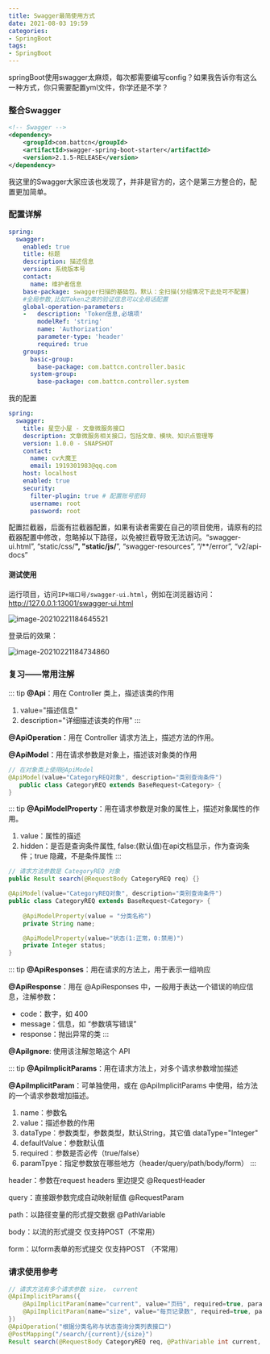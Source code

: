 ```yaml
---
title: Swagger最简使用方式
date: 2021-08-03 19:59
categories:
- SpringBoot
tags:
- SpringBoot
---
```


springBoot使用swagger太麻烦，每次都需要编写config？如果我告诉你有这么一种方式，你只需要配置yml文件，你学还是不学？
<!-- more -->
### 整合Swagger

```xml
<!-- Swagger -->
<dependency>
    <groupId>com.battcn</groupId>
    <artifactId>swagger-spring-boot-starter</artifactId>
    <version>2.1.5-RELEASE</version>
</dependency>
```

我这里的Swagger大家应该也发现了，并非是官方的，这个是第三方整合的，配置更加简单。



### 配置详解
```yml
spring:
  swagger:
    enabled: true
    title: 标题
    description: 描述信息
    version: 系统版本号
    contact:
      name: 维护者信息
    base-package: swagger扫描的基础包，默认：全扫描(分组情况下此处可不配置)
    #全局参数,比如Token之类的验证信息可以全局话配置
    global-operation-parameters:
    -   description: 'Token信息,必填项'
        modelRef: 'string'
        name: 'Authorization'
        parameter-type: 'header'
        required: true
    groups:
      basic-group:
        base-package: com.battcn.controller.basic
      system-group:
        base-package: com.battcn.controller.system
```

我的配置

```yml
spring:
  swagger:
    title: 星空小屋 - 文章微服务接口
    description: 文章微服务相关接口，包括文章、模块、知识点管理等
    version: 1.0.0 - SNAPSHOT
    contact:
      name: cv大魔王
      email: 1919301983@qq.com
    host: localhost
    enabled: true
    security:
      filter-plugin: true # 配置账号密码
      username: root
      password: root
```

配置拦截器，后面有拦截器配置，如果有读者需要在自己的项目使用，请原有的拦截器配置中修改，忽略掉以下路径，以免被拦截导致无法访问。“swagger-ui.html”, “static/css/**", "static/js/**”, “swagger-resources”, “/**/error”, “v2/api-docs”



#### 测试使用

运行项目，访问`IP+端口号/swagger-ui.html`，例如在浏览器访问：http://127.0.0.1:13001/swagger-ui.html

![image-20210221184645521](https://img-blog.csdnimg.cn/img_convert/a5847be4cbdf763191c79fe2e5980819.png)

登录后的效果：

![image-20210221184734860](https://img-blog.csdnimg.cn/img_convert/6685b41d328e37cef6a0fc7a79267159.png)

### 复习——常用注解

::: tip
**@Api**：用在 Controller 类上，描述该类的作用
  1. value="描述信息"
  2. description="详细描述该类的作用"
:::

**@ApiOperation**：用在 Controller 请求方法上，描述方法的作用。

**@ApiModel**：用在请求参数是对象上，描述该对象类的作用

```java
// 在对象类上使用@ApiModel
@ApiModel(value="CategoryREQ对象", description="类别查询条件")
   public class CategoryREQ extends BaseRequest<Category> {
}
```

::: tip
**@ApiModelProperty**：用在请求参数是对象的属性上，描述对象属性的作用。
1. value：属性的描述 
2. hidden：是否是查询条件属性, false:(默认值)在api文档显示，作为查询条件；true 隐藏，不是条件属性
:::


```java
// 请求方法参数是 CategoryREQ 对象
public Result search(@RequestBody CategoryREQ req) {}

@ApiModel(value="CategoryREQ对象", description="类别查询条件")
public class CategoryREQ extends BaseRequest<Category> {
    
    @ApiModelProperty(value = "分类名称")
    private String name;

    @ApiModelProperty(value="状态(1:正常，0:禁用)")
    private Integer status;
}
```





::: tip
**@ApiResponses**：用在请求的方法上，用于表示一组响应

**@ApiResponse**：用在 @ApiResponses 中，一般用于表达一个错误的响应信息，注解参数：
-  code：数字，如 400
-  message：信息，如 “参数填写错误”
-  response：抛出异常的类
:::


**@ApiIgnore**: 使用该注解忽略这个 API




::: tip
**@ApiImplicitParams**：用在请求方法上，对多个请求参数增加描述

**@ApiImplicitParam**：可单独使用，或在 @ApiImplicitParams 中使用，给方法的一个请求参数增加描述。
 1. name：参数名
 2. value：描述参数的作用
 3. dataType：参数类型，参数类型，默认String，其它值 dataType="Integer"
 4. defaultValue：参数默认值
 5. required：参数是否必传（true/false）
 6. paramTpye：指定参数放在哪些地方（header/query/path/body/form）
:::


header：参数在request headers 里边提交 @RequestHeader

query：直接跟参数完成自动映射赋值 @RequestParam

path：以路径变量的形式提交数据 @PathVariable

body：以流的形式提交 仅支持POST（不常用）

form：以form表单的形式提交 仅支持POST （不常用）


### 请求使用参考

```java
// 请求方法有多个请求参数 size， current
@ApiImplicitParams({
    @ApiImplicitParam(name="current", value="页码", required=true, paramType="path",dataType="int"),
    @ApiImplicitParam(name="size", value="每页记录数", required=true, paramType="path",dataType="int")
})
@ApiOperation("根据分类名称与状态查询分类列表接口")
@PostMapping("/search/{current}/{size}")
Result search(@RequestBody CategoryREQ req, @PathVariable int current, @PathVariable int size);
```
